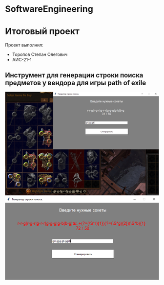 # SoftwareEngineering
# Итоговый проект
Проект выполнил:
- Торопов Степан Олегович
- АИС-21-1
## Инструмент для генерации строки поиска предметов у вендора для игры path of exile
![Меню](https://github.com/Esphend/FinalProject/blob/main/pic/Pic1.png)
![Меню](https://github.com/Esphend/FinalProject/blob/main/pic/Pic2.png)

